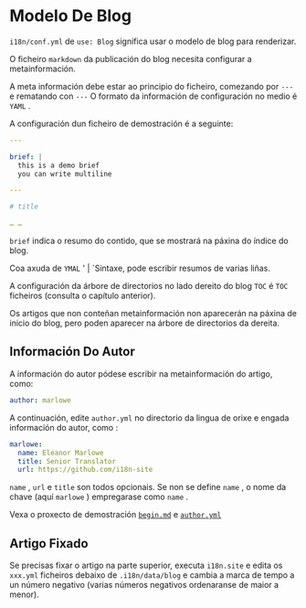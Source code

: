# Modelo De Blog

`i18n/conf.yml` de `use: Blog` significa usar o modelo de blog para renderizar.

O ficheiro `markdown` da publicación do blog necesita configurar a metainformación.

A meta información debe estar ao principio do ficheiro, comezando por `---` e rematando con `---` O formato da información de configuración no medio é `YAML` .

A configuración dun ficheiro de demostración é a seguinte:

```yml
---

brief: |
  this is a demo brief
  you can write multiline

---

# title

… …
```

`brief` indica o resumo do contido, que se mostrará na páxina do índice do blog.

Coa axuda de `YMAL` ' | `Sintaxe, pode escribir resumos de varias liñas.

A configuración da árbore de directorios no lado dereito do blog `TOC` é `TOC` ficheiros (consulta o capítulo anterior).

Os artigos que non conteñan metainformación non aparecerán na páxina de inicio do blog, pero poden aparecer na árbore de directorios da dereita.

## Información Do Autor

A información do autor pódese escribir na metainformación do artigo, como:

```yml
author: marlowe
```

A continuación, edite `author.yml` no directorio da lingua de orixe e engada información do autor, como :

```yml
marlowe:
  name: Eleanor Marlowe
  title: Senior Translator
  url: https://github.com/i18n-site
```

`name` , `url` e `title` son todos opcionais. Se non se define `name` , o nome da chave (aquí `marlowe` ) empregarase como `name` .

Vexa o proxecto de demostración [`begin.md`](https://github.com/i18n-site/demo.i18n.site/blob/main/en/blog/news/begin.md?plain=1) e [`author.yml`](https://github.com/i18n-site/demo.i18n.site/blob/main/en/author.yml)

## Artigo Fixado

Se precisas fixar o artigo na parte superior, executa `i18n.site` e edita os `xxx.yml` ficheiros debaixo de `.i18n/data/blog` e cambia a marca de tempo a un número negativo (varias números negativos ordenaranse de maior a menor).